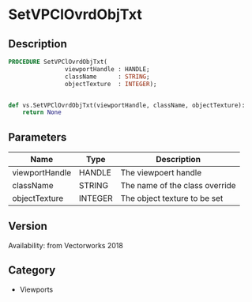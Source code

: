 # SetVPClOvrdObjTxt

## Description
```pascal
PROCEDURE SetVPClOvrdObjTxt(
				viewportHandle : HANDLE;
				className      : STRING;
				objectTexture  : INTEGER);
```

```python

def vs.SetVPClOvrdObjTxt(viewportHandle, className, objectTexture):
    return None
```

## Parameters
|Name|Type|Description|
|---|---|---|
|viewportHandle|HANDLE|The viewpoert handle|
|className|STRING|The name of the class override|
|objectTexture|INTEGER|The object texture to be set|

## Version
Availability: from Vectorworks 2018
## Category
* Viewports

